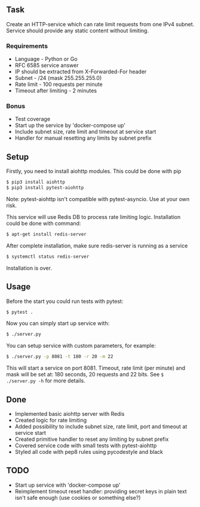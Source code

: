 ## Task

Create an HTTP-service which can rate limit requests from one IPv4 subnet.
Service should provide any static content without limiting.

### Requirements

- Language - Python or Go
- RFC 6585 service answer
- IP should be extracted from X-Forwarded-For header
- Subnet - /24 (mask 255.255.255.0)
- Rate limit - 100 requests per minute
- Timeout after limiting - 2 minutes

### Bonus

- Test coverage
- Start up the service by 'docker-compose up'
- Include subnet size, rate limit and timeout at service start
- Handler for manual resetting any limits by subnet prefix

## Setup
Firstly, you need to install aiohttp modules. This could be done with pip
```Bash
$ pip3 install aiohttp
$ pip3 install pytest-aiohttp
```
Note: pytest-aiohttp isn't compatible with pytest-asyncio. Use at your own risk.

This service will use Redis DB to process rate limiting logic. Installation could be done with command:
```Bash
$ apt-get install redis-server
```
After complete installation, make sure redis-server is running as a service
```Bash
$ systemctl status redis-server
```
Installation is over.

## Usage
Before the start you could run tests with pytest:
```Bash
$ pytest .
```
Now you can simply start up service with:
```Bash
$ ./server.py
```
You can setup service with custom parameters, for example:
```Bash
$ ./server.py -p 8081 -t 180 -r 20 -m 22
```
This will start a service on port 8081.
Timeout, rate limit (per minute) and mask will be set at: 180 seconds, 20 requests and 22 bits.
See `$ ./server.py -h` for more details.

## Done

- Implemented basic aiohttp server with Redis
- Created logic for rate limiting
- Added possibility to include subnet size, rate limit, port and timeout at service start
- Created primitive handler to reset any limiting by subnet prefix
- Covered service code with small tests with pytest-aiohttp
- Styled all code with pep8 rules using pycodestyle and black

## TODO

- Start up service with 'docker-compose up'
- Reimplement timeout reset handler: providing secret keys in plain text isn't safe enough (use cookies or something else?)
